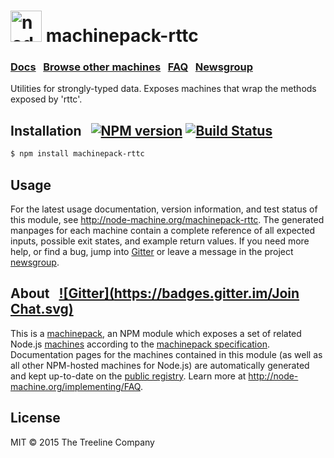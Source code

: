 <h1>
  <a href="http://node-machine.org" title="Node-Machine public registry"><img alt="node-machine logo" title="Node-Machine Project" src="http://node-machine.org/images/machine-anthropomorph-for-white-bg.png" width="50" /></a>
  machinepack-rttc
</h1>

### [Docs](http://node-machine.org/machinepack-rttc) &nbsp; [Browse other machines](http://node-machine.org/machinepacks) &nbsp;  [FAQ](http://node-machine.org/implementing/FAQ)  &nbsp;  [Newsgroup](https://groups.google.com/forum/?hl=en#!forum/node-machine)

Utilities for strongly-typed data.  Exposes machines that wrap the methods exposed by 'rttc'.


## Installation &nbsp; [![NPM version](https://badge.fury.io/js/machinepack-rttc.svg)](http://badge.fury.io/js/machinepack-rttc) [![Build Status](https://travis-ci.org/mikermcneil/machinepack-rttc.png?branch=master)](https://travis-ci.org/mikermcneil/machinepack-rttc)

```sh
$ npm install machinepack-rttc
```

## Usage

For the latest usage documentation, version information, and test status of this module, see <a href="http://node-machine.org/machinepack-rttc" title="Utilities for strongly-typed data.  Exposes machines that wrap the methods exposed by 'rttc'. (for node.js)">http://node-machine.org/machinepack-rttc</a>.  The generated manpages for each machine contain a complete reference of all expected inputs, possible exit states, and example return values.  If you need more help, or find a bug, jump into [Gitter](https://gitter.im/node-machine/general) or leave a message in the project [newsgroup](https://groups.google.com/forum/?hl=en#!forum/node-machine).

## About  &nbsp; [![Gitter](https://badges.gitter.im/Join Chat.svg)](https://gitter.im/node-machine/general?utm_source=badge&utm_medium=badge&utm_campaign=pr-badge&utm_content=badge)

This is a [machinepack](http://node-machine.org/machinepacks), an NPM module which exposes a set of related Node.js [machines](http://node-machine.org/spec/machine) according to the [machinepack specification](http://node-machine.org/spec/machinepack).
Documentation pages for the machines contained in this module (as well as all other NPM-hosted machines for Node.js) are automatically generated and kept up-to-date on the <a href="http://node-machine.org" title="Public machine registry for Node.js">public registry</a>.
Learn more at <a href="http://node-machine.org/implementing/FAQ" title="Machine Project FAQ (for implementors)">http://node-machine.org/implementing/FAQ</a>.

## License

MIT &copy; 2015 The Treeline Company

